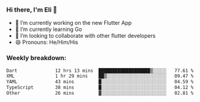 ### Hi there, I'm Eli 👋
- 🔭 I’m currently working on the new Flutter App
- 🌱 I’m currently learning Go
- 🦄 I’m looking to collaborate with other flutter developers
- 😄 Pronouns: He/Him/His

### Weekly breakdown:
<!--START_SECTION:waka-->

```txt
Dart              12 hrs 13 mins  ███████████████████▒░░░░░   77.61 %
XML               1 hr 29 mins    ██▒░░░░░░░░░░░░░░░░░░░░░░   09.47 %
YAML              43 mins         █░░░░░░░░░░░░░░░░░░░░░░░░   04.59 %
TypeScript        38 mins         █░░░░░░░░░░░░░░░░░░░░░░░░   04.12 %
Other             26 mins         ▓░░░░░░░░░░░░░░░░░░░░░░░░   02.81 %
```

<!--END_SECTION:waka-->
